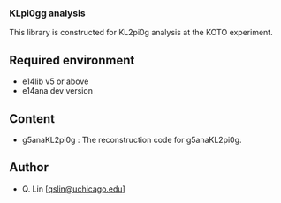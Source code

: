 ### KLpi0gg analysis
This library is constructed for KL2pi0g analysis at the KOTO experiment.

## Required environment
- e14lib v5 or above
- e14ana dev version

## Content
- g5anaKL2pi0g    : The reconstruction code for g5anaKL2pi0g.

## Author
- Q. Lin [qslin@uchicago.edu]
